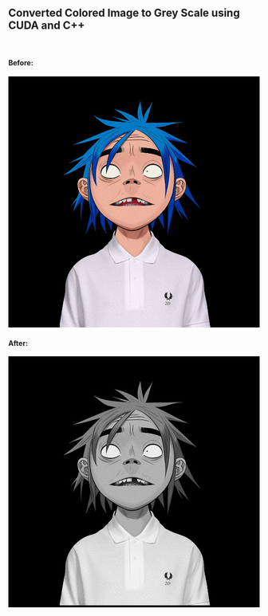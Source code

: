 <h2>Converted Colored Image to Grey Scale using CUDA and C++</h2>
</br>
<h4>Before:</h4>
<img src="https://github.com/Noodle96/parallelProgramming/blob/main/CUDA/image/2d.jpg"></img>
<p>       </p>
<p>       </p>
<h4>After:</h4>
<img src="https://github.com/Noodle96/parallelProgramming/blob/main/CUDA/image/2d_escalado.jpg"></img>